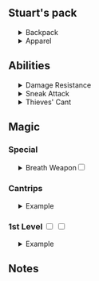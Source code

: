 <style type="text/css">
<!--
 .tab { margin-left: 20px; }
-->
</style>

## Stuart's pack

<div class=tab>
<details><summary>Backpack</summary>
    <ul>
        <li>Example</li>
    </ul>
</details>
<details><summary>Apparel</summary>
    <ul>
        <li>Example</li>
    </ul>
</details>
</div>

## Abilities

<div class=tab>
    <details><summary>Damage Resistance</summary>
    You have Resistance to acid damage
    </details>
</div>
<div class=tab>
    <details><summary>Sneak Attack</summary>
    Beginning at 1st Level, you know how to strike subtly and exploit a foe's distraction. Once per turn, you can deal an extra 1d6 damage to one creature you hit with an Attack if you have advantage on the Attack roll. The Attack must use a Finesse or a ranged weapon.

You don't need advantage on the Attack roll if another enemy of the target is within 5 feet of it, that enemy isn't Incapacitated, and you don't have disadvantage on the Attack roll.

The amount of the extra damage increases as you gain levels in this class, as shown in the Sneak Attack column of the Rogue table.
</div>
<div class=tab>
    <details><Summary>Thieves' Cant</summary>
    During your rogue Training you learned thieves' cant, a Secret mix of dialect, jargon, and code that allows you to hide messages in seemingly normal conversation. Only another creature that knows thieves' cant understands such messages. It takes four times longer to convey such a Message than it does to speak the same idea plainly.

In addition, you understand a set of Secret signs and symbols used to convey short, simple messages, such as whether an area is dangerous or the territory of a thieves' guild, whether loot is nearby, or whether the people in an area are easy marks or will provide a Safe House for thieves on the run.
</div>

## Magic

### Special
<div class=tab>
    <details><summary>Breath Weapon<input type="checkbox"></summary>
You can use your action to exhale destructive energy. 5 by 30 ft. line of acid (Dex. save)

When you use your breath weapon, each creature in the area of the exhalation must make a dex saving throw. The DC for this saving throw equals 8 + your Constitution modifier + your Proficiency Bonus. A creature takes 2d6 damage on a failed save, and half as much damage on a successful one. The damage increases to 3d6 at 6th level, 4d6 at 11th level, and 5d6 at 16th level.

After you use your breath weapon, you can’t use it again until you complete a short or Long Rest.
    </details>
</div>

### Cantrips
<div class=tab>
    <details><summary>Example</summary>
    Example
    </details>
</div>

### 1st Level  <input type="checkbox"> <input type="checkbox">
<div class=tab>
<details><summary>Example</summary>
Example
</details>

</div>


## Notes
